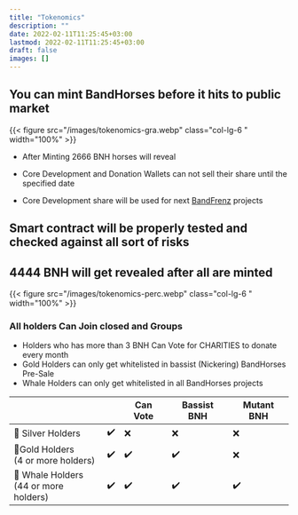 ```yaml
---
title: "Tokenomics"
description: ""
date: 2022-02-11T11:25:45+03:00
lastmod: 2022-02-11T11:25:45+03:00
draft: false
images: []
---
```

## You can mint BandHorses before it hits to public market

<div class="row py-2">
{{< figure src="/images/tokenomics-gra.webp" class="col-lg-6 " width="100%"  >}}
<div class="col-lg-6 ">

- After Minting 2666 BNH horses will reveal

- Core Development and Donation Wallets can not sell their share until the specified date

- Core Development share will be used for next [BandFrenz](https://BandFrenz.com) projects

</div>
</div>

## Smart contract will be properly tested and checked against all sort of risks

<div class="row py-2">
<div class="col-lg-6 pt-5">

## 4444 BNH will get revealed after all are minted

</div>
{{< figure src="/images/tokenomics-perc.webp" class="col-lg-6 " width="100%"  >}}
</div>

### All holders Can Join closed <i class="bi bi-discord"></i> and <i class="bi bi-telegram"></i> Groups

- <i class="bi bi-chat-dots-fill"></i> Holders who has more than 3 BNH Can Vote for CHARITIES to donate every month
- <i class="bi bi-bag-check-fill"></i> Gold Holders can only get whitelisted in bassist (Nickering) BandHorses Pre-Sale
- <i class="bi bi-bag-check-fill"></i> Whale Holders can only get whitelisted in all BandHorses projects

<div class="table-responsive">

<table>
<thead>
<tr>
<th></th>
<th><i class="bi bi-discord"></i>  <i class="bi bi-telegram"></i> </th>
<th>Can Vote <i class="bi bi-chat-dots-fill"></i> </th>
<th>Bassist BNH<i class="bi bi-bag-check-fill"></i></th>
<th>Mutant BNH<i class="bi bi-bag-check-fill"></i></th>
</tr>
</thead>
<tbody>
<tr>
<td>🥈 Silver Holders</td>
<td>✔️</td>
<td>❌</td>
<td>❌</td>
<td>❌</td>
</tr>
<tr>
<td>🥇Gold Holders<br><span class="fs-6">(4 or more holders)</span></td>
<td>✔️</td>
<td>✔️</td>
<td>✔️</td>
<td>❌</td>
</tr>
<tr>
<td>🐋 Whale Holders<br><span class="fs-6">(44 or more holders)</span></td>
<td>✔️</td>
<td>✔️</td>
<td>✔️</td>
<td>✔️</td>
</tr>
</tbody>
</table>
</div>
